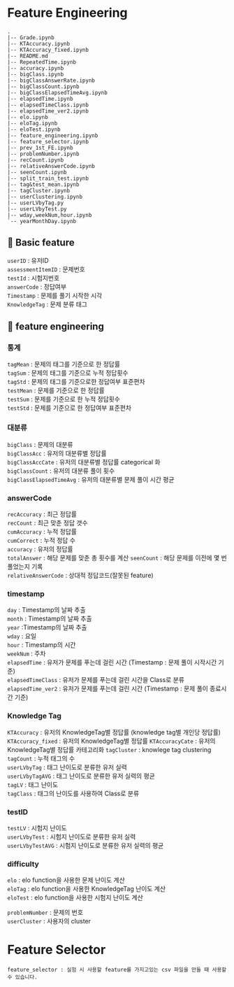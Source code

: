# Feature Engineering

```
.
|-- Grade.ipynb
|-- KTAccuracy.ipynb
|-- KTAccuracy_fixed.ipynb
|-- README.md
|-- RepeatedTime.ipynb
|-- accuracy.ipynb
|-- bigClass.ipynb
|-- bigClassAnswerRate.ipynb
|-- bigClassCount.ipynb
|-- bigClassElapsedTimeAvg.ipynb
|-- elapsedTime.ipynb
|-- elapsedTimeClass.ipynb
|-- elapsedTime_ver2.ipynb
|-- elo.ipynb
|-- eloTag.ipynb
|-- eloTest.ipynb
|-- feature_engineering.ipynb
|-- feature_selector.ipynb
|-- prev_1st_FE.ipynb
|-- problemNumber.ipynb
|-- recCount.ipynb
|-- relativeAnswerCode.ipynb
|-- seenCount.ipynb
|-- split_train_test.ipynb
|-- tag&test_mean.ipynb
|-- tagCluster.ipynb
|-- userClustering.ipynb
|-- userLVbyTag.py
|-- userLVbyTest.py
|-- wday,weekNum,hour.ipynb
`-- yearMonthDay.ipynb
```

## 🎲 Basic feature

`userID` : 유저ID  
`assessmentItemID` : 문제번호  
`testId` : 시험지번호  
`answerCode` : 정답여부  
`Timestamp` : 문제를 풀기 시작한 시각  
`KnowledgeTag` : 문제 분류 태그

## 🔧 feature engineering

### 통계
`tagMean` : 문제의 태그를 기준으로 한 정답률  
`tagSum` : 문제의 태그를 기준으로 누적 정답횟수  
`tagStd` : 문제의 태그를 기준으로한 정답여부 표준편차  
`testMean` : 문제를 기준으로 한 정답률  
`testSum` : 문제를 기준으로 한 누적 정답횟수  
`testStd` : 문제를 기준으로 한 정답여부 표준편차  

### 대분류
`bigClass` : 문제의 대분류  
`bigClassAcc` : 유저의 대분류별 정답률  
`bigClassAccCate` : 유저의 대분류별 정답률 categorical 화  
`bigClassCount` : 유저의 대분류 풀이 횟수   
`bigClassElapsedTimeAvg` : 유저의 대분류별 문제 풀이 시간 평균  

### answerCode
`recAccuracy` : 최근 정답률  
`recCount` :  최근 맞춘 정답 갯수  
`cumAccuracy` : 누적 정답률  
`cumCorrect` : 누적 정답 수  
`accuracy` : 유저의 정답률  
`totalAnswer` : 해당 문제를 맞춘 총 횟수를 계산
`seenCount` : 해당 문제를 이전에 몇 번 풀었는지 기록   
`relativeAnswerCode` : 상대적 정답코드(잘못된 feature)  

### timestamp
`day` : Timestamp의 날짜 추출  
`month` : Timestamp의 날짜 추출  
`year` :Timestamp의 날짜 추출  
`wday` :  요일  
`hour` : Timestamp의 시간    
`weekNum` : 주차  
`elapsedTime` : 유저가 문제를 푸는데 걸린 시간 (Timestamp : 문제 풀이 시작시간 기준)    
`elapsedTimeClass` : 유저가 문제를 푸는데 걸린 시간을 Class로 분류  
`elapsedTime_ver2` : 유저가 문제를 푸는데 걸린 시간 (Timestamp : 문제 풀이 종료시간 기준)  

### Knowledge Tag
`KTAccuracy` : 유저의 KnowledgeTag별 정답률 (knowledge tag별 개인당 정답률)  
`KTAccuracy_fixed` : 유저의 KnowledgeTag별 정답률
`KTAccuracyCate` : 유저의 KnowledgeTag별 정답률 카테고리화
`tagCluster` : knowlege tag clustering  
`tagCount` : 누적 태그의 수  
`userLVbyTag` : 태그 난이도로 분류한 유저 실력   
`userLVbyTagAVG` : 태그 난이도로 분류한 유저 실력의 평균  
`tagLV` : 태그 난이도  
`tagClass` : 태그의 난이도를 사용하여 Class로 분류

 ### testID
`testLV` : 시험지 난이도  
`userLVbyTest` : 시험지 난이도로 분류한 유저 실력  
`userLVbyTestAVG` : 시험지 난이도로 분류한 유저 실력의 평균  

### difficulty
`elo` : elo function을 사용한 문제 난이도 계산  
`eloTag` : elo function을 사용한 KnowledgeTag 난이도 계산  
`eloTest` : elo function을 사용한 시험지 난이도 계산  

`problemNumber` : 문제의 번호  
`userCluster` : 사용자의 cluster  

# Feature Selector
    feature_selector : 실험 시 사용할 feature를 가지고있는 csv 파일을 만들 때 사용할 수 있습니다.
